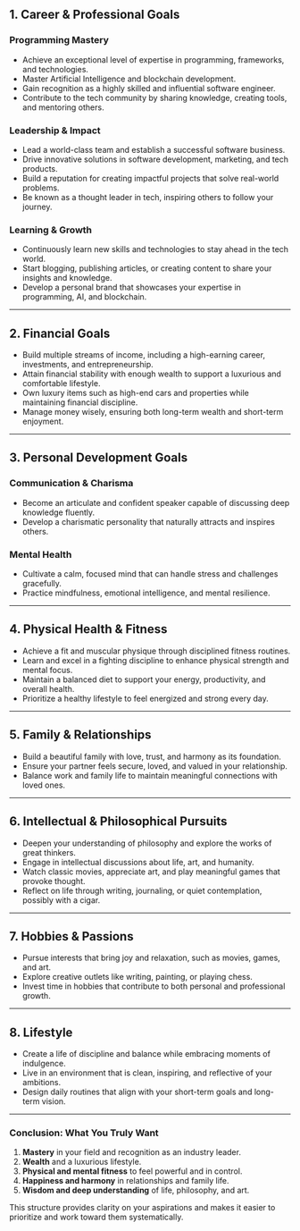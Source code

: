 ## **1. Career & Professional Goals**

### **Programming Mastery**

- Achieve an exceptional level of expertise in programming, frameworks, and technologies.
- Master Artificial Intelligence and blockchain development.
- Gain recognition as a highly skilled and influential software engineer.
- Contribute to the tech community by sharing knowledge, creating tools, and mentoring others.

### **Leadership & Impact**

- Lead a world-class team and establish a successful software business.
- Drive innovative solutions in software development, marketing, and tech products.
- Build a reputation for creating impactful projects that solve real-world problems.
- Be known as a thought leader in tech, inspiring others to follow your journey.

### **Learning & Growth**

- Continuously learn new skills and technologies to stay ahead in the tech world.
- Start blogging, publishing articles, or creating content to share your insights and knowledge.
- Develop a personal brand that showcases your expertise in programming, AI, and blockchain.

---

## **2. Financial Goals**

- Build multiple streams of income, including a high-earning career, investments, and entrepreneurship.
- Attain financial stability with enough wealth to support a luxurious and comfortable lifestyle.
- Own luxury items such as high-end cars and properties while maintaining financial discipline.
- Manage money wisely, ensuring both long-term wealth and short-term enjoyment.

---

## **3. Personal Development Goals**

### **Communication & Charisma**

- Become an articulate and confident speaker capable of discussing deep knowledge fluently.
- Develop a charismatic personality that naturally attracts and inspires others.

### **Mental Health**

- Cultivate a calm, focused mind that can handle stress and challenges gracefully.
- Practice mindfulness, emotional intelligence, and mental resilience.

---

## **4. Physical Health & Fitness**

- Achieve a fit and muscular physique through disciplined fitness routines.
- Learn and excel in a fighting discipline to enhance physical strength and mental focus.
- Maintain a balanced diet to support your energy, productivity, and overall health.
- Prioritize a healthy lifestyle to feel energized and strong every day.

---

## **5. Family & Relationships**

- Build a beautiful family with love, trust, and harmony as its foundation.
- Ensure your partner feels secure, loved, and valued in your relationship.
- Balance work and family life to maintain meaningful connections with loved ones.

---

## **6. Intellectual & Philosophical Pursuits**

- Deepen your understanding of philosophy and explore the works of great thinkers.
- Engage in intellectual discussions about life, art, and humanity.
- Watch classic movies, appreciate art, and play meaningful games that provoke thought.
- Reflect on life through writing, journaling, or quiet contemplation, possibly with a cigar.

---

## **7. Hobbies & Passions**

- Pursue interests that bring joy and relaxation, such as movies, games, and art.
- Explore creative outlets like writing, painting, or playing chess.
- Invest time in hobbies that contribute to both personal and professional growth.

---

## **8. Lifestyle**

- Create a life of discipline and balance while embracing moments of indulgence.
- Live in an environment that is clean, inspiring, and reflective of your ambitions.
- Design daily routines that align with your short-term goals and long-term vision.

---

### **Conclusion: What You Truly Want**

1. **Mastery** in your field and recognition as an industry leader.
2. **Wealth** and a luxurious lifestyle.
3. **Physical and mental fitness** to feel powerful and in control.
4. **Happiness and harmony** in relationships and family life.
5. **Wisdom and deep understanding** of life, philosophy, and art.

This structure provides clarity on your aspirations and makes it easier to prioritize and work toward them systematically.
